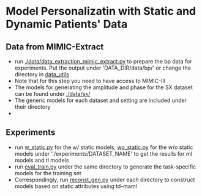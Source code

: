 # Model Personalizatin with Static and Dynamic Patients' Data

## Data from MIMIC-Extract
* run [./data/data_extraction_mimic_extract.py](data_extraction_mimic_extract.py) to prepare the bp data for experiments. Put the output under 'DATA_DIR/data/bp/' or change the directory in [data_utils](./data/data_utils.py)
* Note that for this step you need to have access to MIMIC-III
* The models for generating the amplitude and phase for the SX dataset can be found under [./data/sx/](./data/sx/)
* The generic models for each dataset and setting are included under their directory
* 
## Experiments
* run [w_static.py](w_static.py) for the w/ static models, [wo_static.py](wo_static.py) for the w/o static models under './experiments/DATASET_NAME' to get the resulls for ml models and tl models
* run [eval_train.py](eval_train.py) under the same directory to generate the task-specific models for the training set
* Correspondingly, run [reconst_gen.py](reconst_gen.py) under each directory to construct models based on static attributes using td-maml
